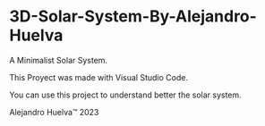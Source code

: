 # 3D-Solar-System-By-Alejandro-Huelva
A Minimalist Solar System.

This Proyect was made with Visual Studio Code.

You can use this project to understand better 
the solar system.

Alejandro Huelva™ 2023
